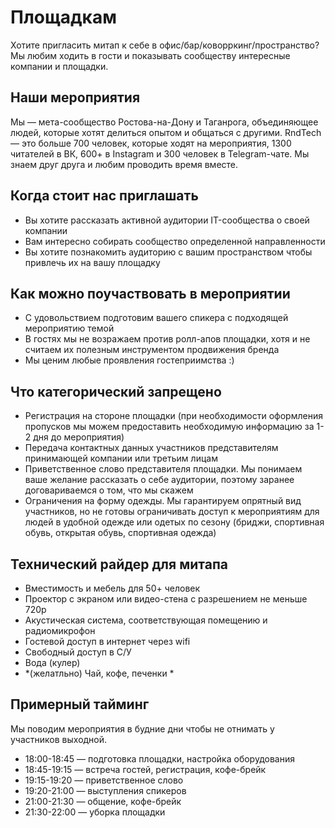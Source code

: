 # Площадкам
Хотите пригласить митап к себе в офис/бар/коворркинг/пространство? Мы любим ходить в гости и показывать сообществу интересные компании и площадки. 

## Наши мероприятия
Мы — мета-сообщество Ростова-на-Дону и Таганрога, объединяющее людей, которые хотят делиться опытом и общаться с другими. RndTech — это больше 700 человек, которые ходят на мероприятия, 1300 читателей в ВК, 600+ в Instagram и 300 человек в Telegram-чате. Мы знаем друг друга и любим проводить время вместе.

## Когда стоит нас приглашать
- Вы хотите рассказать активной аудитории IT-сообщества о своей компании
- Вам интересно собирать сообщество определенной направленности 
- Вы хотите познакомить аудиторию с вашим пространством чтобы привлечь их на вашу площадку

## Как можно поучаствовать в мероприятии
- С удовольствием подготовим вашего спикера с подходящей мероприятию темой
- В гостях мы не возражаем против ролл-апов площадки, хотя и не считаем их полезным инструментом продвижения бренда
- Мы ценим любые проявления гостеприимства :)

## Что категорический запрещено
- Регистрация на стороне площадки (при необходимости оформления пропусков мы можем предоставить необходимую информацию за 1-2 дня до мероприятия)
- Передача контактных данных участников представителям принимающей компании или третьим лицам
- Приветственное слово представителя площадки. Мы понимаем ваше желание рассказать о себе аудитории, поэтому заранее договариваемся о том, что мы скажем
- Ограничения на форму одежды. Мы гарантируем опрятный вид участников, но не готовы ограничивать доступ к мероприятиям для людей в удобной одежде или одетых по сезону (бриджи, спортивная обувь, открытая обувь, спортивная одежда)

## Технический райдер для митапа
- Вместимость и мебель для 50+ человек
- Проектор с экраном или видео-стена с разрешением не меньше 720p
- Акустическая система, соответствующая помещению и радиомикрофон 
- Гостевой доступ в интернет через wifi
- Свободный доступ в С/У
- Вода (кулер)
- *(желатльно) Чай, кофе, печенки *

## Примерный тайминг
Мы поводим мероприятия в будние дни чтобы не отнимать у участников выходной.
- 18:00-18:45 — подготовка площадки, настройка оборудования
- 18:45-19:15 — встреча гостей, регистрация, кофе-брейк
- 19:15-19:20 — приветственное слово
- 19:20-21:00 — выступления спикеров
- 21:00-21:30 — общение, кофе-брейк
- 21:30-22:00 — уборка площадки
